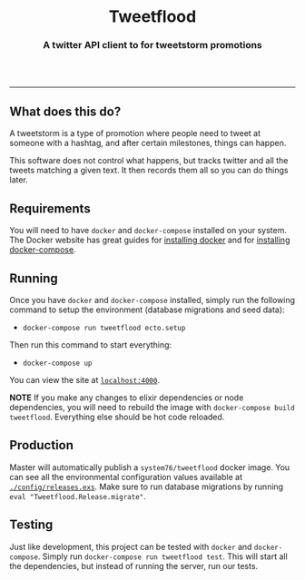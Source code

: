 <div align="center">
  <h1>Tweetflood</h1>
  <h3>A twitter API client to for tweetstorm promotions</h3>
  <br>
  <br>
</div>

---

## What does this do?

A tweetstorm is a type of promotion where people need to tweet at someone with
a hashtag, and after certain milestones, things can happen.

This software does not control what happens, but tracks twitter and all the
tweets matching a given text. It then records them all so you can do things
later.

## Requirements

You will need to have `docker` and `docker-compose` installed on your
system. The Docker website has great guides for
[installing docker](https://docs.docker.com/install/linux/docker-ce/ubuntu/#install-docker-ce)
and for [installing docker-compose](https://docs.docker.com/compose/install/).

## Running

Once you have `docker` and `docker-compose` installed, simply run the following
command to setup the environment (database migrations and seed data):

- `docker-compose run tweetflood ecto.setup`

Then run this command to start everything:

- `docker-compose up`

You can view the site at [`localhost:4000`](http://localhost:4000).

**NOTE** If you make any changes to elixir dependencies or node dependencies,
you will need to rebuild the image with `docker-compose build tweetflood`.
Everything else should be hot code reloaded.

## Production

Master will automatically publish a `system76/tweetflood` docker image. You can
see all the environmental configuration values available at
[`./config/releases.exs`](./config/releases.exs). Make sure to run database
migrations by running `eval "Tweetflood.Release.migrate"`.

## Testing

Just like development, this project can be tested with `docker` and
`docker-compose`. Simply run `docker-compose run tweetflood test`. This will
start all the dependencies, but instead of running the server, run our tests.
